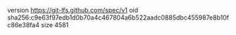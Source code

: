 version https://git-lfs.github.com/spec/v1
oid sha256:c9e63f97edb1d0b70a4c467804a6b522aadc0885dbc455987e8b10fc86e38fa4
size 4581
